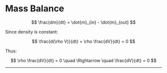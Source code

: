 # **Mass Balance**

$$
\frac{dm}{dt} = \dot{m}_{in} - \dot{m}_{out}
$$

Since density is constant:

$$
\frac{d(\rho V)}{dt} = \rho \frac{dV}{dt} = 0
$$

Thus:

$$
\rho \frac{dV}{dt} = 0 \quad \Rightarrow \quad \frac{dV}{dt} = 0
$$

______________________________________________________________________

```{tableofcontents}
```
